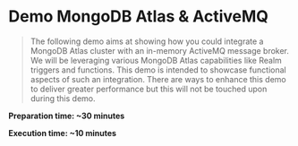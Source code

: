 # Demo MongoDB Atlas & ActiveMQ

> The following demo aims at showing how you could integrate a MongoDB Atlas cluster with an in-memory ActiveMQ message broker. We will be leveraging various MongoDB Atlas capabilities like Realm triggers and functions. This demo is intended to showcase functional aspects of such an integration. There are ways to enhance this demo to deliver greater performance but this will not be touched upon during this demo.


**Preparation time: ~30 minutes**

**Execution time: ~10 minutes**
